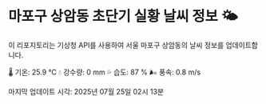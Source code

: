 
# 마포구 상암동 초단기 실황 날씨 정보 🌤️

이 리포지토리는 기상청 API를 사용하여 서울 마포구 상암동의 날씨 정보를 업데이트합니다. 

🌡️ 기온: 25.9 ℃
💧 강수량: 0 mm
💦 습도: 87 %
🌬️ 풍속: 0.8 m/s

마지막 업데이트 시각: 2025년 07월 25일 02시 13분    
